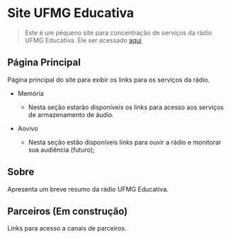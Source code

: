 # Site UFMG Educativa
> Este é um péqueno site para concentração de serviços da rádio UFMG Educativa. Ele ser acessado <a href="https://ufmgeducativa.github.io/">aqui</a>

## Página Principal
Página principal do  site para exibir os links para os serviços da rádio.

- Memória
    - Nesta seção estarão disponíveis os links para acesso aos serviços de armazenamento de áudio.
    
- Aovivo
    - Nesta seção estão disponíveis links para ouvir a rádio e monitorar sua audiência (futuro);

## Sobre
Apresenta um breve resumo da rádio UFMG Educativa.

## Parceiros (Em construção)
Links para acesso a canais de parceiros.


    

